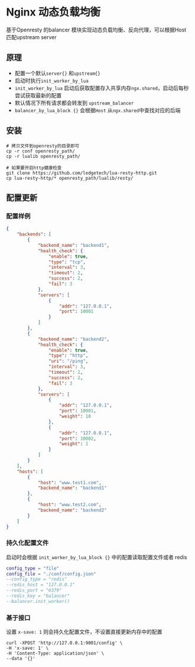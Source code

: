 # Nginx 动态负载均衡

基于Openresty 的balancer 模块实现动态负载均衡、反向代理，可以根据Host 匹配upstream server

## 原理

- 配置一个默认`server{}` 和`upstream{}`
- 启动时执行`init_worker_by_lua`
- `init_worker_by_lua` 启动后获取配置存入共享内存`ngx.shared`，启动后每秒尝试获取最新的配置
- 默认情况下所有请求都会转发到 `upstream_balancer`
- `balancer_by_lua_block {}` 会根据`Host` 从`ngx.shared`中查找对应的后端

## 安装

```shell
# 拷贝文件到openresty的目录即可
cp -r conf openresty_path/
cp -r lualib openresty_path/

# 如果要开启http健康检查
git clone https://github.com/ledgetech/lua-resty-http.git
cp lua-resty-http/* openresty_path/lualib/resty/
```

## 配置更新

### 配置样例

```json
{
    "backends": [
        {
            "backend_name": "backend1",
            "health_check": {
                "enable": true,
                "type": "tcp",
                "interval": 3,
                "timeout": 2,
                "success": 2,
                "fail": 3
            },
            "servers": [
                {
                    "addr": "127.0.0.1",
                    "port": 10001
                }
            ]
        },
        {
            "backend_name": "backend2",
            "health_check": {
                "enable": true,
                "type": "http",
                "uri": "/ping",
                "interval": 3,
                "timeout": 2,
                "success": 2,
                "fail": 3
            },
            "servers": [
                {
                    "addr": "127.0.0.1",
                    "port": 10001,
                    "weight": 10
                },
                {
                    "addr": "127.0.0.1",
                    "port": 10002,
                    "weight": 1
                }
            ]
        }
    ],
    "hosts": [
        {
            "host": "www.test1.com",
            "backend_name": "backend1"
        },
        {
            "host": "www.test2.com",
            "backend_name": "backend2"
        }
    ]
}
```

### 持久化配置文件

启动时会根据 `init_worker_by_lua_block {}`  中的配置读取配置文件或者 redis

```lua
config_type = "file"
config_file = "./conf/config.json"
--config_type = "redis"
--redis_host = "127.0.0.1"
--redis_port = "6379"
--redis_key = "balancer"
--balancer.init_worker()
```

### 基于接口

设置 `x-save: 1` 则会持久化配置文件，不设置直接更新内存中的配置

```shell
curl -XPOST 'http://127.0.0.1:9001/config' \
-H 'x-save: 1' \
-H 'Content-Type: application/json' \
--data '{}'
```
